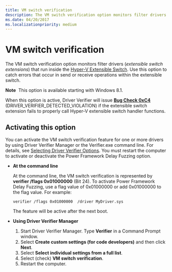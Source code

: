 ```yaml
---
title: VM switch verification
description: The VM switch verification option monitors filter drivers (extensible switch extensions) that run inside the Hyper-V Extensible Switch. Use this option to catch errors that occur in send or receive operations within the extensible switch.
ms.date: 04/20/2017
ms.localizationpriority: medium
---
```


# VM switch verification


The VM switch verification option monitors filter drivers (*extensible switch extensions*) that run inside the [Hyper-V Extensible Switch](../network/hyper-v-extensible-switch.md). Use this option to catch errors that occur in send or receive operations within the extensible switch.

**Note**  This option is available starting with Windows 8.1.

 

When this option is active, Driver Verifier will issue [**Bug Check 0xC4**](../debugger/bug-check-0xc4--driver-verifier-detected-violation.md) (DRIVER\_VERIFIER\_DETECTED\_VIOLATION) if the extensible switch extension fails to properly call Hyper-V extensible switch handler functions.

## <span id="Activating_this_option"></span><span id="activating_this_option"></span><span id="ACTIVATING_THIS_OPTION"></span>Activating this option


You can activate the VM switch verification feature for one or more drivers by using Driver Verifier Manager or the Verifier.exe command line. For details, see [Selecting Driver Verifier Options](selecting-driver-verifier-options.md). You must restart the computer to activate or deactivate the Power Framework Delay Fuzzing option.

-   **At the command line**

    At the command line, the VM switch verification is represented by **verifier /flags 0x01000000** (Bit 24). To activate Power Framework Delay Fuzzing, use a flag value of 0x01000000 or add 0x01000000 to the flag value. For example:

    ```
    verifier /flags 0x01000000  /driver MyDriver.sys
    ```

    The feature will be active after the next boot.

-   **Using Driver Verifier Manager**

    1.  Start Driver Verifier Manager. Type **Verifier** in a Command Prompt window.
    2.  Select **Create custom settings (for code developers)** and then click **Next**.
    3.  Select **Select individual settings from a full list**.
    4.  Select (check) **VM switch verification**.
    5.  Restart the computer.

 

